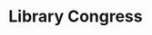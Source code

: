 ---
dateStart: 2016-03-15
dateEnd:
title: "Library Congress"
venue: "Universität Leipzig"
organizer: "Francis Harvey, Monika Börner"
credit: Dr. Francis Harvey
city: Leipzig
state:
country: Germany
pdfLink:
venueImages:
 - sm: image01.sm.jpg
   lg: image01.lg.jpg
 - sm: image02.sm.jpg
   lg: image02.lg.jpg
---